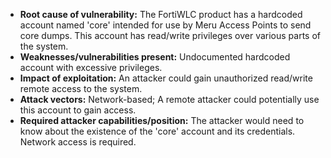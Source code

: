 - **Root cause of vulnerability:** The FortiWLC product has a hardcoded account named 'core' intended for use by Meru Access Points to send core dumps. This account has read/write privileges over various parts of the system.
- **Weaknesses/vulnerabilities present:** Undocumented hardcoded account with excessive privileges.
- **Impact of exploitation:** An attacker could gain unauthorized read/write remote access to the system.
- **Attack vectors:** Network-based; A remote attacker could potentially use this account to gain access.
- **Required attacker capabilities/position:** The attacker would need to know about the existence of the 'core' account and its credentials. Network access is required.
